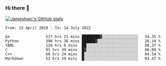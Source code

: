 ### Hi there 👋

[![Jameshwc's GitHub stats](https://github-readme-stats.vercel.app/api?username=jameshwc)](https://github.com/anuraghazra/github-readme-stats)

<!--START_SECTION:waka-->

```text
From: 13 April 2019 - To: 14 July 2022

Go                517 hrs 21 mins ████████▓░░░░░░░░░░░░░░░░   34.35 %
Python            396 hrs 36 mins ██████▓░░░░░░░░░░░░░░░░░░   26.34 %
YAML              126 hrs 6 mins  ██░░░░░░░░░░░░░░░░░░░░░░░   08.37 %
C                 91 hrs 39 mins  █▓░░░░░░░░░░░░░░░░░░░░░░░   06.09 %
C++               68 hrs 24 mins  █░░░░░░░░░░░░░░░░░░░░░░░░   04.54 %
Markdown          52 hrs 19 mins  █░░░░░░░░░░░░░░░░░░░░░░░░   03.47 %
```

<!--END_SECTION:waka-->